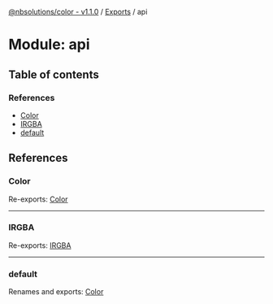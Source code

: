 [@nbsolutions/color - v1.1.0](../README.md) / [Exports](../modules.md) / api

# Module: api

## Table of contents

### References

- [Color](api.md#color)
- [IRGBA](api.md#irgba)
- [default](api.md#default)

## References

### Color

Re-exports: [Color](../classes/color.color-1.md)

___

### IRGBA

Re-exports: [IRGBA](../interfaces/irgba.irgba-1.md)

___

### default

Renames and exports: [Color](../classes/color.color-1.md)
